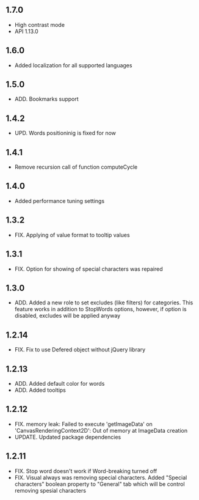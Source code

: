 ## 1.7.0
* High contrast mode
* API 1.13.0

## 1.6.0
* Added localization for all supported languages

## 1.5.0
* ADD. Bookmarks support

## 1.4.2
* UPD. Words positioninig is fixed for now

## 1.4.1
* Remove recursion call of function computeCycle

## 1.4.0
* Added performance tuning settings

## 1.3.2
* FIX. Applying of value format to tooltip values

## 1.3.1
* FIX. Option for showing of special characters was repaired 

## 1.3.0
* ADD. Added a new role to set excludes (like filters) for categories. This feature works in addition to StopWords options, however, if option is disabled, excludes will be applied anyway

## 1.2.14
* FIX. Fix to use Defered object without jQuery library 

## 1.2.13
* ADD. Added default color for words
* ADD. Added tooltips

## 1.2.12
* FIX. memory leak: Failed to execute 'getImageData' on 'CanvasRenderingContext2D': Out of memory at ImageData creation
* UPDATE. Updated package dependencies 

## 1.2.11
* FIX. Stop word doesn't work if Word-breaking turned off
* FIX. Visual always was removing special characters. Added "Special characters" boolean property to "General" tab which will be control removing spesial characters